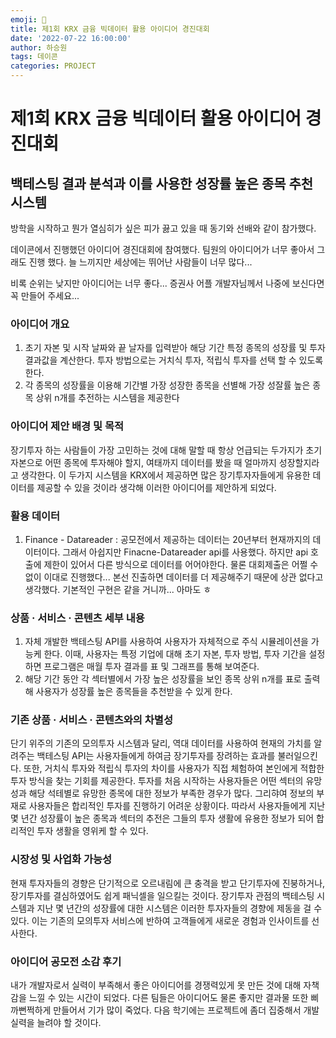 ```yaml
---
emoji: 🥇
title: 제1회 KRX 금융 빅데이터 활용 아이디어 경진대회
date: '2022-07-22 16:00:00'
author: 하승원
tags: 데이콘
categories: PROJECT
---
```


# 제1회 KRX 금융 빅데이터 활용 아이디어 경진대회

## 백테스팅 결과 분석과 이를 사용한 성장률 높은 종목 추천 시스템

방학을 시작하고 뭔가 열심히가 싶은 피가 끓고 있을 때 동기와 선배와 같이 참가했다.

데이콘에서 진행했던 아이디어 경진대회에 참여했다. 팀원의 아이디어가 너무 좋아서 그래도 진행 했다. 늘 느끼지만 세상에는 뛰어난 사람들이 너무 많다...

비록 순위는 낮지만 아이디어는 너무 좋다... 증권사 어플 개발자님께서 나중에 보신다면 꼭 만들어 주세요...

### 아이디어 개요 
1. 초기 자본 및 시작 날짜와 끝 날자를 입력받아 해당 기간 특정 종목의 성장률 및 투자 결과값을 계산한다. 투자 방법으로는 거치식 투자, 적립식 투자를 선택 할 수 있도록 한다.
2. 각 종목의 성장률을 이용해 기간별 가장 성장한 종목을 선별해 가장 성잘률 높은 종목 상위 n개를 추전하는 시스템을 제공한다

### 아이디어 제안 배경 및 목적
장기투자 하는 사람들이 가장 고민하는 것에 대해 말할 때 항상 언급되는 두가지가 초기 자본으로 어떤 종목에 투자해야 할지, 여태까지 데이터를 봤을 때 얼마까지 성장할지라고 생각한다. 이 두가지 시스템을 KRX에서 제공하면 많은 장기투자자들에게 유용한 데이터를 제공할 수 있을 것이라 생각해 이러한 아이디어를 제안하게 되었다.

### 활용 데이터
1. Finance - Datareader : 공모전에서 제공하는 데이터는 20년부터 현재까지의 데이터이다. 그래서 아쉽지만 Finacne-Datareader api를 사용했다. 하지만 api 호출에 제한이 있어서 다른 방식으로 데이터를 어어야한다. 물론 대회제출은 어쩔 수 없이 이대로 진행했다... 본선 진출하면 데이터를 더 제공해주기 때문에 상관 없다고 생각했다. 기본적인 구현은 같을 거니까... 아마도 ㅎ

### 상품 · 서비스 · 콘텐츠 세부 내용
1. 자체 개발한 백테스팅 API를 사용하여 사용자가 자체적으로 주식 시뮬레이션을 가능케 한다. 이때, 사용자는 특정 기업에 대해 초기 자본, 투자 방법, 투자 기간을 설정하면 프로그램은 매월 투자 결과를 표 및 그래프를 통해 보여준다. 
2. 해당 기간 동안 각 섹터별에서 가장 높은 성장률을 보인 종목 상위 n개를 표로 출력해 사용자가 성장률 높은 종목들을 추천받을 수 있게 한다.

### 기존 상품 · 서비스 · 콘텐츠와의 차별성
단기 위주의 기존의 모의투자 시스템과 달리, 역대 데이터를 사용하여 현재의 가치를 알려주는 백테스팅 API는 사용자들에게 하여금 장기투자를 장려하는 효과를 불러일으킨다. 또한, 거치식 투자와 적립식 투자의 차이를 사용자가 직접 체험하여 본인에게 적합한 투자 방식을 찾는 기회를 제공한다. 투자를 처음 시작하는 사용자들은 어떤 섹터의 유망성과 해당 석테별로 유망한 종목에 대한 정보가 부족한 경우가 많다. 그리햐여 정보의 부재로 사용자들은 합리적인 투자를 진행하기 어려운 상황이다. 따라서 사용자들에게 지난 몇 년간 성장률이 높은 종목과 섹터의 추전은 그들의 투자 생활에 유용한 정보가 되어 합리적인 투자 생활을 영위케 할 수 있다.

### 시장성 및 사업화 가능성
현재 투자자들의 경향은 단기적으로 오르내림에 큰 충격을 받고 단기투자에 진붕하거나, 장기투자를 결심하였어도 쉽게 패닉셀을 일으킬는 것이다. 장기투자 관점의 백테스팅 시스템과 지난 몇 년간의 성장률에 대한 시스템은 이러한 투자자들의 경향에 제동을 걸 수 있다. 이는 기존의 모의투자 서비스에 반하여 고객들에게 새로운 경험과 인사이트를 선사한다.


### 아이디어 공모전 소감 후기
내가 개발자로서 실력이 부족해서 좋은 아이디어를 경쟁력있게 못 만든 것에 대해 자책감을 느낄 수 있는 시간이 되었다. 다른 팀들은 아이디어도 물론 좋지만 결과물 또한 삐까뻔쩍하게 만들어서 기가 많이 죽었다. 다음 학기에는 프로젝트에 좀더 집중해서 개발 실력을 늘려야 할 것이다.